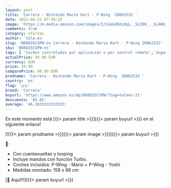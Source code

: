 ```yaml
---
layout: post
title: 'Carrera - Nintendo Mario Kart - P-Wing  20062532 '
date: 2022-04-21 07:58:25
image: 'https://m.media-amazon.com/images/I/51mGdOXz8qL._SL500_._SL400_.jpg'
comments: true
category: ofertas
author: 'tole.es'
slug: 'B08Q3SCSPW-es Carrera - Nintendo Mario Kart - P-Wing 20062532'
sku: 'B08Q3SCSPW-es'
tags: [ 'Coches controlados por aplicación o por control remoto','Juguetes','Juguetes y juegos','Radiocontrol','Vehículos controlados por aplicación y control remoto','carrera','nintendo','🇪🇸', ]
actualPrice: 34.99 EUR
currency: EUR
price: 34.99
comparePrice: 99.99 EUR
prodname: 'Carrera - Nintendo Mario Kart - P-Wing  20062532 '
country: 'es'
flag: '🇪🇸'
brand: 'Carrera'
buyurl: 'https://www.amazon.es/dp/B08Q3SCSPW/?tag=tolees-21'
descuento: '65.01'
average: '46.2033333333333'
---
```


En este momento está [{{< param title >}}]({{< param buyurl >}}) en el siguiente enlace!

[![{{< param prodname >}}]({{< param image >}})]({{< param buyurl >}})

🔎:

- Con cuentavueltas y looping
- Incluye mandos con función Turbo.
- Coches incluidos: P-Wing - Mario + P-Wing - Yoshi
- Medidas montado: 158 x 68 cm

[🛒 Aquí!!!]({{< param buyurl >}})
